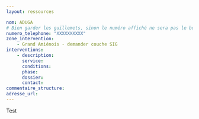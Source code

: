 ```yaml
---
layout: ressources

nom: ADUGA
# Bien garder les guillemets, sinon le numéro affiché ne sera pas le bon
numero_telephone: "XXXXXXXXXX" 
zone_intervention: 
    - Grand Amiénois - demander couche SIG
interventions:
    - description: 
      service: 
      conditions: 
      phase: 
      dossier: 
      contact:
commentaire_structure: 
adresse_url: 
---
```


Test

